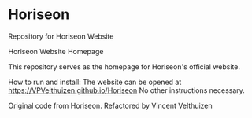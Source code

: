 # Horiseon
Repository for Horiseon Website

Horiseon Website Homepage

This repository serves as the homepage for Horiseon's official website.

How to run and install:
The website can be opened at https://VPVelthuizen.github.io/Horiseon
No other instructions necessary.

Original code from Horiseon.
Refactored by Vincent Velthuizen